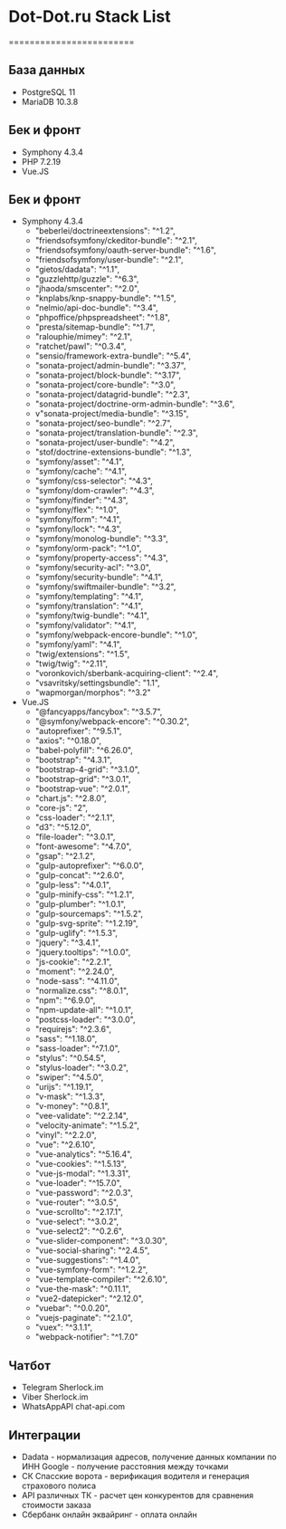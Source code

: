 # Dot-Dot.ru Stack List
========================

## База данных
- PostgreSQL 11
- MariaDB 10.3.8

## Бек и фронт
- Symphony 4.3.4
- PHP 7.2.19
- Vue.JS

## Бек и фронт
- Symphony 4.3.4
   * "beberlei/doctrineextensions": "^1.2",
   * "friendsofsymfony/ckeditor-bundle": "^2.1",
   * "friendsofsymfony/oauth-server-bundle": "^1.6",
   * "friendsofsymfony/user-bundle": "^2.1",
   * "gietos/dadata": "^1.1",
   * "guzzlehttp/guzzle": "^6.3",
   * "jhaoda/smscenter": "^2.0",
   * "knplabs/knp-snappy-bundle": "^1.5",
   * "nelmio/api-doc-bundle": "^3.4",
   * "phpoffice/phpspreadsheet": "^1.8",
   * "presta/sitemap-bundle": "^1.7",
   * "ralouphie/mimey": "^2.1",
   * "ratchet/pawl": "^0.3.4",
   * "sensio/framework-extra-bundle": "^5.4",
   * "sonata-project/admin-bundle": "^3.37",
   * "sonata-project/block-bundle": "^3.17",
   * "sonata-project/core-bundle": "^3.0",
   * "sonata-project/datagrid-bundle": "^2.3",
   * "sonata-project/doctrine-orm-admin-bundle": "^3.6",
   * v"sonata-project/media-bundle": "^3.15",
   * "sonata-project/seo-bundle": "^2.7",
   * "sonata-project/translation-bundle": "^2.3",
   * "sonata-project/user-bundle": "^4.2",
   * "stof/doctrine-extensions-bundle": "^1.3",
   * "symfony/asset": "^4.1",
   * "symfony/cache": "^4.1",
   * "symfony/css-selector": "^4.3",
   * "symfony/dom-crawler": "^4.3",
   * "symfony/finder": "^4.3",
   * "symfony/flex": "^1.0",
   * "symfony/form": "^4.1",
   * "symfony/lock": "^4.3",
   * "symfony/monolog-bundle": "^3.3",
   * "symfony/orm-pack": "^1.0",
   * "symfony/property-access": "^4.3",
   * "symfony/security-acl": "^3.0",
   * "symfony/security-bundle": "^4.1",
   * "symfony/swiftmailer-bundle": "^3.2",
   * "symfony/templating": "^4.1",
   * "symfony/translation": "^4.1",
   * "symfony/twig-bundle": "^4.1",
   * "symfony/validator": "^4.1",
   * "symfony/webpack-encore-bundle": "^1.0",
   * "symfony/yaml": "^4.1",
   * "twig/extensions": "^1.5",
   * "twig/twig": "^2.11",
   * "voronkovich/sberbank-acquiring-client": "^2.4",
   * "vsavritsky/settingsbundle": "1.1",
   * "wapmorgan/morphos": "^3.2"
- Vue.JS
   * "@fancyapps/fancybox": "^3.5.7",
   * "@symfony/webpack-encore": "^0.30.2",
   * "autoprefixer": "^9.5.1",
   * "axios": "^0.18.0",
   * "babel-polyfill": "^6.26.0",
   * "bootstrap": "^4.3.1",
   * "bootstrap-4-grid": "^3.1.0",
   * "bootstrap-grid": "^3.0.1",
   * "bootstrap-vue": "^2.0.1",
   * "chart.js": "^2.8.0",
   * "core-js": "2",
   * "css-loader": "^2.1.1",
   * "d3": "^5.12.0",
   * "file-loader": "^3.0.1",
   * "font-awesome": "^4.7.0",
   * "gsap": "^2.1.2",
   * "gulp-autoprefixer": "^6.0.0",
   * "gulp-concat": "^2.6.0",
   * "gulp-less": "^4.0.1",
   * "gulp-minify-css": "^1.2.1",
   * "gulp-plumber": "^1.0.1",
   * "gulp-sourcemaps": "^1.5.2",
   * "gulp-svg-sprite": "^1.2.19",
   * "gulp-uglify": "^1.5.3",
   * "jquery": "^3.4.1",
   * "jquery.tooltips": "^1.0.0",
   * "js-cookie": "^2.2.1",
   * "moment": "^2.24.0",
   * "node-sass": "^4.11.0",
   * "normalize.css": "^8.0.1",
   * "npm": "^6.9.0",
   * "npm-update-all": "^1.0.1",
   * "postcss-loader": "^3.0.0",
   * "requirejs": "^2.3.6",
   * "sass": "^1.18.0",
   * "sass-loader": "^7.1.0",
   * "stylus": "^0.54.5",
   * "stylus-loader": "^3.0.2",
   * "swiper": "^4.5.0",
   * "urijs": "^1.19.1",
   * "v-mask": "^1.3.3",
   * "v-money": "^0.8.1",
   * "vee-validate": "^2.2.14",
   * "velocity-animate": "^1.5.2",
   * "vinyl": "^2.2.0",
   * "vue": "^2.6.10",
   * "vue-analytics": "^5.16.4",
   * "vue-cookies": "^1.5.13",
   * "vue-js-modal": "^1.3.31",
   * "vue-loader": "^15.7.0",
   * "vue-password": "^2.0.3",
   * "vue-router": "^3.0.5",
   * "vue-scrollto": "^2.17.1",
   * "vue-select": "^3.0.2",
   * "vue-select2": "^0.2.6",
   * "vue-slider-component": "^3.0.30",
   * "vue-social-sharing": "^2.4.5",
   * "vue-suggestions": "^1.4.0",
   * "vue-symfony-form": "^1.2.2",
   * "vue-template-compiler": "^2.6.10",
   * "vue-the-mask": "^0.11.1",
   * "vue2-datepicker": "^2.12.0",
   * "vuebar": "^0.0.20",
   * "vuejs-paginate": "^2.1.0",
   * "vuex": "^3.1.1",
   * "webpack-notifier": "^1.7.0"


## Чатбот
 - Telegram Sherlock.im 
 - Viber Sherlock.im 
 - WhatsAppAPI chat-api.com
 
## Интеграции
- Dadata - нормализация адресов, получение данных компании по ИНН Google - получение расстояния между точками
- СК Спасские ворота - верификация водителя и генерация страхового полиса
- API различных ТК - расчет цен конкурентов для сравнения стоимости заказа
- Сбербанк онлайн эквайринг - оплата онлайн
